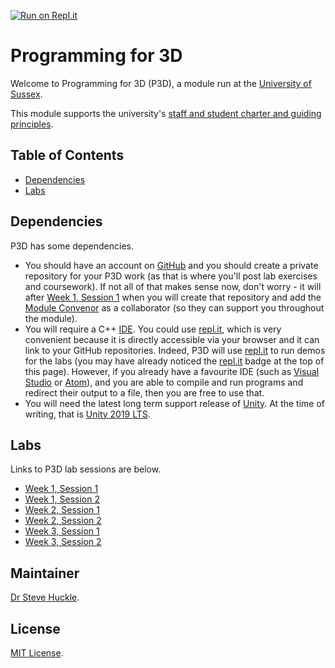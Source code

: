 [![Run on Repl.it](https://repl.it/badge/github/glowkeeper/P3D)](https://repl.it/github/glowkeeper/P3D)

# Programming for 3D

Welcome to Programming for 3D (P3D), a module run at the [University of Sussex](https://www.sussex.ac.uk/).

This module supports the university's [staff and student charter and guiding principles](/docs/staffStudentCharter.pdf).

## Table of Contents

- [Dependencies](#dependencies)
- [Labs](#labs)

## Dependencies

P3D has some dependencies.

- You should have an account on [GitHub](https://github.com/) and you should create a private repository for your P3D work (as that is where you'll post lab exercises and coursework). If not all of that makes sense now, don't worry - it will after [Week 1, Session 1](/docs/labs/week1Session1.md) when you will create that repository and add the [Module Convenor](#maintainer) as a collaborator (so they can support you throughout the module).
- You will require a C++ [IDE](https://en.wikipedia.org/wiki/Integrated_development_environment). You could use [repl.it](https://repl.it/languages/cpp), which is very convenient because it is directly accessible via your browser and it can link to your GitHub repositories. Indeed, P3D will use [repl.it](https://repl.it/languages/cpp) to run demos for the labs (you may have already noticed the [repl.it](https://repl.it/languages/cpp) badge at the top of this page). However, if you already have a favourite IDE (such as [Visual Studio](https://visualstudio.microsoft.com/) or [Atom](https://atom.io/)), and you are able to compile and run programs and redirect their output to a file, then you are free to use that.
- You will need the latest long term support release of [Unity](https://unity3d.com/unity/qa/lts-releases). At the time of writing, that is [Unity 2019 LTS](https://unity.com/releases/2019-lts).

## Labs

Links to P3D lab sessions are below.

+ [Week 1, Session 1](/docs/labs/week1Session1.md)
+ [Week 1, Session 2](/docs/labs/week1Session2.md)
+ [Week 2, Session 1](/docs/labs/week2Session1.md)
+ [Week 2, Session 2](/docs/labs/week2Session2.md)
+ [Week 3, Session 1](/docs/labs/week3Session1.md)
+ [Week 3, Session 2](/docs/labs/week3Session2.md)

## Maintainer

[Dr Steve Huckle](https://glowkeeper.github.io/).

## License

[MIT License](LICENSE).
